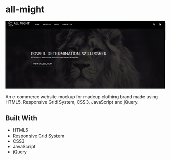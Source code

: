# all-might
![screenshot](images/screenshot.png)

An e-commerce website mockup for madeup clothing brand made using HTML5, Responsive Grid System, CSS3, JavaScript and jQuery.

## Built With

* HTML5
* Responsive Grid System
* CSS3
* JavaScript
* jQuery
